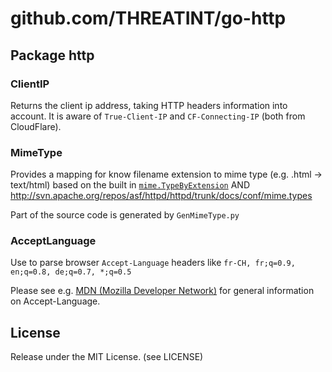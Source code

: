 # github.com/THREATINT/go-http

## Package http

### ClientIP

Returns the client ip address, taking HTTP headers information into account. It is aware of `True-Client-IP` and `CF-Connecting-IP` (both from CloudFlare).

### MimeType

Provides a mapping for know filename extension to mime type (e.g. .html -> text/html) based on the built in [`mime.TypeByExtension`](https://golang.org/pkg/mime/#TypeByExtension) AND http://svn.apache.org/repos/asf/httpd/httpd/trunk/docs/conf/mime.types

Part of the source code is generated by `GenMimeType.py`

### AcceptLanguage

Use to parse browser `Accept-Language` headers like
`fr-CH, fr;q=0.9, en;q=0.8, de;q=0.7, *;q=0.5`

Please see e.g. [MDN (Mozilla Developer Network)](https://developer.mozilla.org/en-US/docs/Web/HTTP/Headers/Accept-Language) for general information on Accept-Language.


## License

Release under the MIT License. (see LICENSE)
